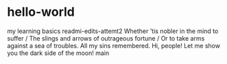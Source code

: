 # hello-world
my learning basics
readmi-edits-attemt2
Whether 'tis nobler in the mind to suffer / The slings and arrows of outrageous fortune / Or to take arms against a sea of troubles. All my sins remembered.
Hi, people!
Let me show you the dark side of the moon!
main
